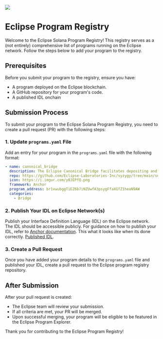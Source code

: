 
[![](https://github.com/Eclipse-Laboratories-Inc/program-registry/actions/workflows/auto-merge.yml/badge.svg)](https://github.com/Eclipse-Laboratories-Inc/program-registry/actions/workflows/auto-merge.yml)

# Eclipse Program Registry

Welcome to the Eclipse Solana Program Registry! This registry serves as a (not entirely) comprehensive list of programs running on the Eclipse network. Follow the steps below to add your program to the registry.

## Prerequisites

Before you submit your program to the registry, ensure you have:
- A program deployed on the Eclipse blockchain.
- A GitHub repository for your program's code.
- A published IDL onchain

## Submission Process

To submit your program to the Eclipse Solana Program Registry, you need to create a pull request (PR) with the following steps:

### 1. Update `programs.yaml` File

Add an entry for your program in the `programs.yaml` file with the following format:

```yaml
- name: canonical_bridge
  description: The Eclipse Canonical Bridge facilitates depositing and withdrawing ether from the Eclipse Chain
  repo: https://github.com/Eclipse-Laboratories-Inc/syzygy/tree/main/solana-programs/canonical_bridge
  icon: https://i.imgur.com/y0JEPfQ.png
  framework: Anchor
  program_address: br1xwubggTiEZ6b7iNZUwfA3psygFfaXGfZ1heaN9AW
  categories:
    - Bridge
  ```


### 2. Publish Your IDL on Eclipse Network(s)

Publish your Interface Definition Language (IDL) on the Eclipse network. The IDL should be accessible publicly. For guidance on how to publish your IDL, refer to [Anchor documentation](https://www.anchor-lang.com/docs/cli#idl). This what it looks like when its done correctly. [Published IDL](https://solscan.io/account/bripkhe8bjXg5PUxub3raVpoqZVRBPjTjPgAC22AHHF?cluster=custom&customUrl=https%3A%2F%2Ftestnet.dev2.eclipsenetwork.xyz#anchorProgramIDL).

### 3. Create a Pull Request

Once you have added your program details to the `programs.yaml` file and published your IDL, create a pull request to the Eclipse program registry repository.

## After Submission

After your pull request is created:
- The Eclipse team will review your submission.
- If all criteria are met, your PR will be merged.
- Upon successful merging, your program will be eligible to be featured in the Eclipse Program Explorer.

Thank you for contributing to the Eclipse Program Registry!
